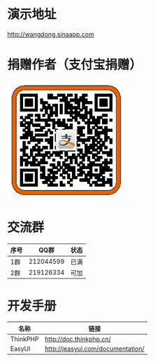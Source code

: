 # 演示地址
http://wangdong.sinaapp.com

# 捐赠作者（支付宝捐赠）
![支付宝捐赠](Public/static/img/alipay.jpg)

# 交流群
| 序号 | QQ群      | 状态 |
|------|-----------|------|
| 1群  | 212044599 | 已满 |
| 2群  | 219126334 | 可加 |

# 开发手册
| 名称     | 链接                              |
| -------- |-----------------------------------|
| ThinkPHP | http://doc.thinkphp.cn/           |
| EasyUI   | http://jeasyui.com/documentation/ |